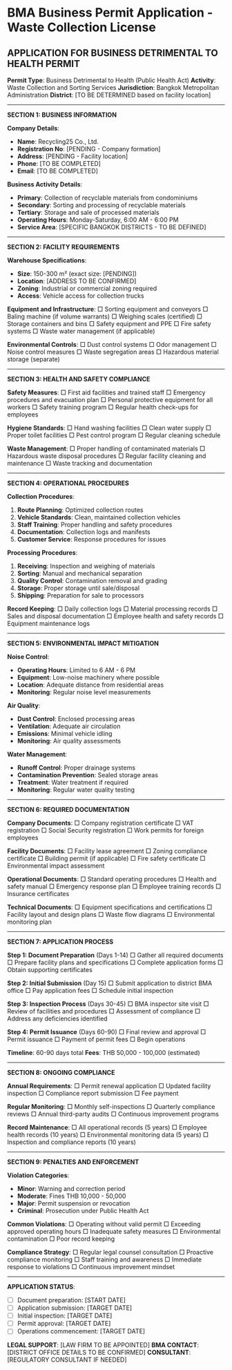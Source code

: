 # BMA Business Permit Application - Waste Collection License

## APPLICATION FOR BUSINESS DETRIMENTAL TO HEALTH PERMIT

**Permit Type**: Business Detrimental to Health (Public Health Act)
**Activity**: Waste Collection and Sorting Services
**Jurisdiction**: Bangkok Metropolitan Administration
**District**: [TO BE DETERMINED based on facility location]

---

**SECTION 1: BUSINESS INFORMATION**

**Company Details**:
- **Name**: Recycling25 Co., Ltd.
- **Registration No**: [PENDING - Company formation]
- **Address**: [PENDING - Facility location]
- **Phone**: [TO BE COMPLETED]
- **Email**: [TO BE COMPLETED]

**Business Activity Details**:
- **Primary**: Collection of recyclable materials from condominiums
- **Secondary**: Sorting and processing of recyclable materials
- **Tertiary**: Storage and sale of processed materials
- **Operating Hours**: Monday-Saturday, 6:00 AM - 6:00 PM
- **Service Area**: [SPECIFIC BANGKOK DISTRICTS - TO BE DEFINED]

---

**SECTION 2: FACILITY REQUIREMENTS**

**Warehouse Specifications**:
- **Size**: 150-300 m² (exact size: [PENDING])
- **Location**: [ADDRESS TO BE CONFIRMED]
- **Zoning**: Industrial or commercial zoning required
- **Access**: Vehicle access for collection trucks

**Equipment and Infrastructure**:
□ Sorting equipment and conveyors
□ Baling machine (if volume warrants)
□ Weighing scales (certified)
□ Storage containers and bins
□ Safety equipment and PPE
□ Fire safety systems
□ Waste water management (if applicable)

**Environmental Controls**:
□ Dust control systems
□ Odor management
□ Noise control measures
□ Waste segregation areas
□ Hazardous material storage (separate)

---

**SECTION 3: HEALTH AND SAFETY COMPLIANCE**

**Safety Measures**:
□ First aid facilities and trained staff
□ Emergency procedures and evacuation plan
□ Personal protective equipment for all workers
□ Safety training program
□ Regular health check-ups for employees

**Hygiene Standards**:
□ Hand washing facilities
□ Clean water supply
□ Proper toilet facilities
□ Pest control program
□ Regular cleaning schedule

**Waste Management**:
□ Proper handling of contaminated materials
□ Hazardous waste disposal procedures
□ Regular facility cleaning and maintenance
□ Waste tracking and documentation

---

**SECTION 4: OPERATIONAL PROCEDURES**

**Collection Procedures**:
1. **Route Planning**: Optimized collection routes
2. **Vehicle Standards**: Clean, maintained collection vehicles
3. **Staff Training**: Proper handling and safety procedures
4. **Documentation**: Collection logs and manifests
5. **Customer Service**: Response procedures for issues

**Processing Procedures**:
1. **Receiving**: Inspection and weighing of materials
2. **Sorting**: Manual and mechanical separation
3. **Quality Control**: Contamination removal and grading
4. **Storage**: Proper storage until sale/disposal
5. **Shipping**: Preparation for sale to processors

**Record Keeping**:
□ Daily collection logs
□ Material processing records
□ Sales and disposal documentation
□ Employee health and safety records
□ Equipment maintenance logs

---

**SECTION 5: ENVIRONMENTAL IMPACT MITIGATION**

**Noise Control**:
- **Operating Hours**: Limited to 6 AM - 6 PM
- **Equipment**: Low-noise machinery where possible
- **Location**: Adequate distance from residential areas
- **Monitoring**: Regular noise level measurements

**Air Quality**:
- **Dust Control**: Enclosed processing areas
- **Ventilation**: Adequate air circulation
- **Emissions**: Minimal vehicle idling
- **Monitoring**: Air quality assessments

**Water Management**:
- **Runoff Control**: Proper drainage systems
- **Contamination Prevention**: Sealed storage areas
- **Treatment**: Water treatment if required
- **Monitoring**: Regular water quality testing

---

**SECTION 6: REQUIRED DOCUMENTATION**

**Company Documents**:
□ Company registration certificate
□ VAT registration
□ Social Security registration
□ Work permits for foreign employees

**Facility Documents**:
□ Facility lease agreement
□ Zoning compliance certificate
□ Building permit (if applicable)
□ Fire safety certificate
□ Environmental impact assessment

**Operational Documents**:
□ Standard operating procedures
□ Health and safety manual
□ Emergency response plan
□ Employee training records
□ Insurance certificates

**Technical Documents**:
□ Equipment specifications and certifications
□ Facility layout and design plans
□ Waste flow diagrams
□ Environmental monitoring plan

---

**SECTION 7: APPLICATION PROCESS**

**Step 1: Document Preparation** (Days 1-14)
□ Gather all required documents
□ Prepare facility plans and specifications
□ Complete application forms
□ Obtain supporting certificates

**Step 2: Initial Submission** (Day 15)
□ Submit application to district BMA office
□ Pay application fees
□ Schedule initial inspection

**Step 3: Inspection Process** (Days 30-45)
□ BMA inspector site visit
□ Review of facilities and procedures
□ Assessment of compliance
□ Address any deficiencies identified

**Step 4: Permit Issuance** (Days 60-90)
□ Final review and approval
□ Permit issuance
□ Payment of permit fees
□ Begin operations

**Timeline**: 60-90 days total
**Fees**: THB 50,000 - 100,000 (estimated)

---

**SECTION 8: ONGOING COMPLIANCE**

**Annual Requirements**:
□ Permit renewal application
□ Updated facility inspection
□ Compliance report submission
□ Fee payment

**Regular Monitoring**:
□ Monthly self-inspections
□ Quarterly compliance reviews
□ Annual third-party audits
□ Continuous improvement programs

**Record Maintenance**:
□ All operational records (5 years)
□ Employee health records (10 years)
□ Environmental monitoring data (5 years)
□ Inspection and compliance reports (10 years)

---

**SECTION 9: PENALTIES AND ENFORCEMENT**

**Violation Categories**:
- **Minor**: Warning and correction period
- **Moderate**: Fines THB 10,000 - 50,000
- **Major**: Permit suspension or revocation
- **Criminal**: Prosecution under Public Health Act

**Common Violations**:
□ Operating without valid permit
□ Exceeding approved operating hours
□ Inadequate safety measures
□ Environmental contamination
□ Poor record keeping

**Compliance Strategy**:
□ Regular legal counsel consultation
□ Proactive compliance monitoring
□ Staff training and awareness
□ Immediate response to violations
□ Continuous improvement mindset

---

**APPLICATION STATUS**:
- [ ] Document preparation: [START DATE]
- [ ] Application submission: [TARGET DATE]
- [ ] Initial inspection: [TARGET DATE]
- [ ] Permit approval: [TARGET DATE]
- [ ] Operations commencement: [TARGET DATE]

**LEGAL SUPPORT**: [LAW FIRM TO BE APPOINTED]
**BMA CONTACT**: [DISTRICT OFFICE DETAILS TO BE CONFIRMED]
**CONSULTANT**: [REGULATORY CONSULTANT IF NEEDED]
